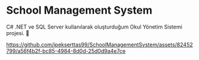 # School Management System
 C# .NET ve SQL Server kullanılarak oluşturduğum Okul Yönetim Sistemi projesi. 🪭




https://github.com/ipekserttas99/SchoolManagementSystem/assets/82452799/a56f4b2f-bc85-4984-8d0d-25d0d9a4e7ce

